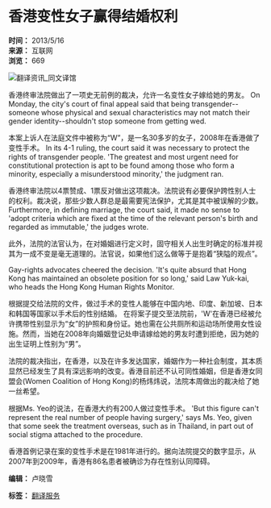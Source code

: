 # 香港变性女子赢得结婚权利

**时间：** 2013/5/16  
**来源：** 互联网  
**浏览：** 669

![翻译资讯_同文译馆](/news/images/mtlan1.gif)

香港终审法院做出了一项史无前例的裁决，允许一名变性女子嫁给她的男友。 
On Monday, the city's court of final appeal said that being transgender--someone whose physical and sexual characteristics may not match their gender identity--shouldn't stop someone from getting wed. 

本案上诉人在法庭文件中被称为“W”，是一名30多岁的女子，2008年在香港做了变性手术。
In its 4-1 ruling, the court said it was necessary to protect the rights of transgender people. 'The greatest and most urgent need for constitutional protection is apt to be found among those who form a minority, especially a misunderstood minority,' the judgment ran. 

香港终审法院以4票赞成、1票反对做出这项裁决。法院说有必要保护跨性别人士的权利。裁决说，那些少数人群总是最需要宪法保护，尤其是其中被误解的少数。 
Furthermore, in defining marriage, the court said, it made no sense to 'adopt criteria which are fixed at the time of the relevant person's birth and regarded as immutable,' the judges wrote. 

此外，法院的法官认为，在对婚姻进行定义时，固守相关人出生时确定的标准并视其为一成不变是毫无道理的。法官说，如果他们这么做等于是抱着“狭隘的观点”。 

Gay-rights advocates cheered the decision. 'It's quite absurd that Hong Kong has maintained an obsolete position for so long,' said Law Yuk-kai, who heads the Hong Kong Human Rights Monitor. 

根据提交给法院的文件，做过手术的变性人能够在中国内地、印度、新加坡、日本和韩国等国家以手术后的性别结婚。 
在将案子提交至法院前，'W'在香港已经被允许携带性别显示为“女”的护照和身份证。她也需在公共厕所和运动场所使用女性设施。然而，当她在2008年向婚姻登记处申请嫁给她的男友时遭到拒绝，因为她的出生证明上性别为“男”。 

法院的裁决指出，在香港，以及在许多发达国家，婚姻作为一种社会制度，其本质显然已经发生了具有深远影响的改变。香港目前还不认可同性婚姻，但是香港女同盟会(Women Coalition of Hong Kong)的杨炜炜说，法院本周做出的裁决给了她一丝希望。 

根据Ms. Yeo的说法，在香港大约有200人做过变性手术。 'But this figure can't represent the real number of people having surgery,' says Ms. Yeo, given that some seek the treatment overseas, such as in Thailand, in part out of social stigma attached to the procedure. 

香港首例记录在案的变性手术是在1981年进行的。据向法院提交的数字显示，从2007年到2009年，香港有86名患者被确诊为存在性别认同障碍。

**编辑：** 卢晓雪  

**标签：** [翻译服务](https://www.oktranslation.cn/ "翻译服务")